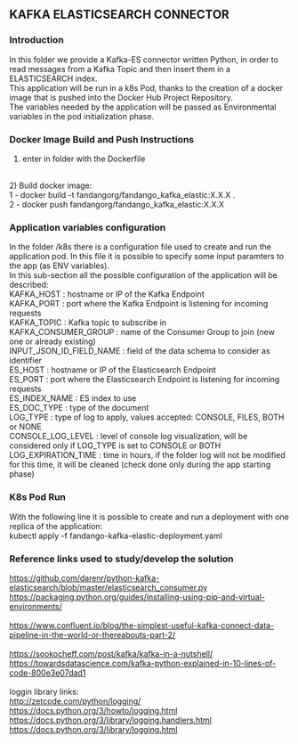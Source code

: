 
<h2> KAFKA ELASTICSEARCH CONNECTOR </h2>

<h3> Introduction </h3>
<p> In this folder we provide a Kafka-ES connector written Python, in order to read messages from a Kafka Topic and then insert them in a ELASTICSEARCH index. <br>
This application will be run in a k8s Pod, thanks to the creation of a docker image that is pushed into the Docker Hub Project Repository. <br>
The variables needed by the application will be passed as Environmental variables in the pod initialization phase. </p>


<h3> Docker Image Build and Push Instructions </h3>

1) enter in folder with the Dockerfile <br>
<br>
2) Build docker image: <br>
   1 -  docker build -t fandangorg/fandango_kafka_elastic:X.X.X . <br>
   2 -  docker push fandangorg/fandango_kafka_elastic:X.X.X
   
   

<h3> Application variables configuration </h3>

In the folder /k8s there is a configuration file used to create and run the application pod. In this file it is possible to specify some input paramters to the app
(as ENV variables). <br>
In this sub-section all the possible configuration of the application will be described: <br>
KAFKA_HOST : hostname or IP of the Kafka Endpoint <br>
KAFKA_PORT : port where the Kafka Endpoint is listening for incoming requests <br>
KAFKA_TOPIC : Kafka topic to subscribe in <br>
KAFKA_CONSUMER_GROUP : name of the Consumer Group to join (new one or already existing) <br>
INPUT_JSON_ID_FIELD_NAME : field of the data schema to consider as identifier <br>
ES_HOST : hostname or IP of the Elasticsearch Endpoint <br>
ES_PORT : port where the Elasticsearch Endpoint is listening for incoming requests <br>
ES_INDEX_NAME : ES index to use <br>
ES_DOC_TYPE : type of the document <br>
LOG_TYPE : type of log to apply, values accepted: CONSOLE, FILES, BOTH or NONE <br>
CONSOLE_LOG_LEVEL : level of console log visualization, will be considered only if LOG_TYPE is set to CONSOLE or BOTH <br>
LOG_EXPIRATION_TIME : time in hours, if the folder log will not be modified for this time, it will be cleaned (check done only during the app starting phase)



<h3> K8s Pod Run </h3>

With the following line it is possible to create and run a deployment with one replica of the application: <br>
kubectl apply -f fandango-kafka-elastic-deployment.yaml



<h3> Reference links used to study/develop the solution </h3>

https://github.com/darenr/python-kafka-elasticsearch/blob/master/elasticsearch_consumer.py <br>
https://packaging.python.org/guides/installing-using-pip-and-virtual-environments/ <br>
<br>
https://www.confluent.io/blog/the-simplest-useful-kafka-connect-data-pipeline-in-the-world-or-thereabouts-part-2/ <br>
<br>
https://sookocheff.com/post/kafka/kafka-in-a-nutshell/ <br>
https://towardsdatascience.com/kafka-python-explained-in-10-lines-of-code-800e3e07dad1 <br>
<br>
loggin library links: <br>
http://zetcode.com/python/logging/ <br>
https://docs.python.org/3/howto/logging.html <br>
https://docs.python.org/3/library/logging.handlers.html <br>
https://docs.python.org/3/library/logging.html <br>

